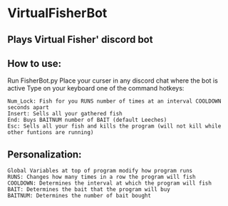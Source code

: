 # VirtualFisherBot

## Plays Virtual Fisher' discord bot
## How to use:
Run FisherBot.py
Place your curser in any discord chat where the bot is active
Type on your keyboard one of the command hotkeys:
```
Num_Lock: Fish for you RUNS number of times at an interval COOLDOWN seconds apart
Insert: Sells all your gathered fish
End: Buys BAITNUM number of BAIT (default Leeches)
Esc: Sells all your fish and kills the program (will not kill while other funtions are running)
```
## Personalization:
```
Global Variables at top of program modify how program runs
RUNS: Changes how many times in a row the program will fish
COOLDOWN: Determines the interval at which the program will fish
BAIT: Determines the bait that the program will buy
BAITNUM: Determines the number of bait bought
```
